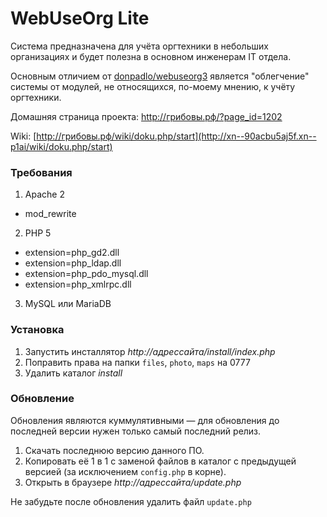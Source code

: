 # WebUseOrg Lite

Система предназначена для учёта оргтехники в небольших организациях и будет полезна в основном инженерам IT отдела.

Основным отличием от [donpadlo/webuseorg3](https://github.com/donpadlo/webuseorg3) является "облегчение" системы  от модулей, не относящихся, по-моему мнению, к учёту оргтехники.

Домашняя страница проекта: <a href="http://xn--90acbu5aj5f.xn--p1ai/?page_id=1202" target="_blank">http://грибовы.рф/?page_id=1202</a>

Wiki: [http://грибовы.рф/wiki/doku.php/start](http://xn--90acbu5aj5f.xn--p1ai/wiki/doku.php/start)

### Требования
1. Apache 2
  - mod_rewrite
2. PHP 5
  - extension=php_gd2.dll
  - extension=php_ldap.dll
  - extension=php_pdo_mysql.dll
  - extension=php_xmlrpc.dll
3. MySQL или MariaDB

### Установка

1. Запустить инсталлятор _http://адрессайта/install/index.php_
2. Поправить права на папки `files`, `photo`, `maps` на 0777
3. Удалить каталог _install_

### Обновление

Обновления являются куммулятивными — для обновления до последней версии нужен только самый последний релиз.

1. Скачать последнюю версию данного ПО.
2. Копировать её 1 в 1 с заменой файлов в каталог с предыдущей версией (за исключением `config.php` в корне).
3. Открыть в браузере _http://адрессайта/update.php_

Не забудьте после обновления удалить файл `update.php`
